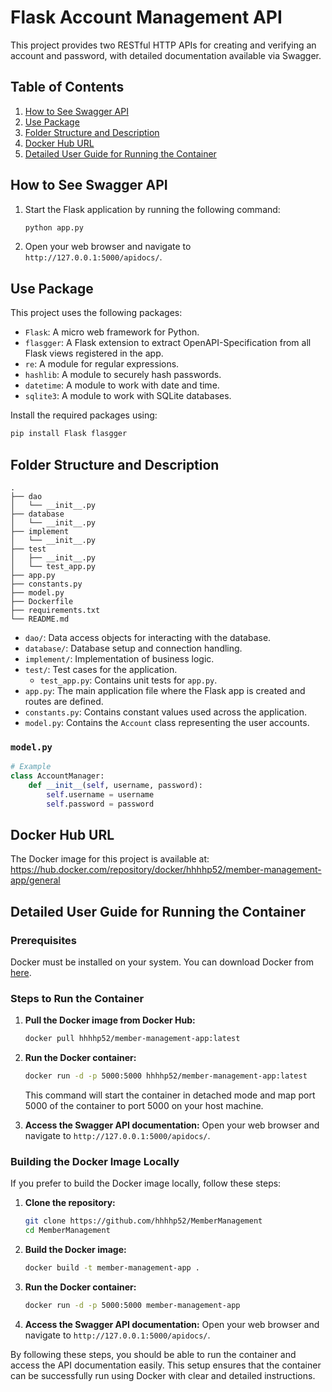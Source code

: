 # Flask Account Management API

This project provides two RESTful HTTP APIs for creating and verifying an account and password, with detailed documentation available via Swagger.

## Table of Contents
1. [How to See Swagger API](#how-to-see-swagger-api)
2. [Use Package](#use-package)
3. [Folder Structure and Description](#folder-structure-and-description)
4. [Docker Hub URL](#docker-hub-url)
5. [Detailed User Guide for Running the Container](#detailed-user-guide-for-running-the-container)

## How to See Swagger API

1. Start the Flask application by running the following command:
    ```bash
    python app.py
    ```
2. Open your web browser and navigate to `http://127.0.0.1:5000/apidocs/`.

## Use Package

This project uses the following packages:
- `Flask`: A micro web framework for Python.
- `flasgger`: A Flask extension to extract OpenAPI-Specification from all Flask views registered in the app.
- `re`: A module for regular expressions.
- `hashlib`: A module to securely hash passwords.
- `datetime`: A module to work with date and time.
- `sqlite3`: A module to work with SQLite databases.

Install the required packages using:
```bash
pip install Flask flasgger
```

## Folder Structure and Description
    .
    ├── dao
    │   └── __init__.py
    ├── database
    │   └── __init__.py
    ├── implement
    │   └── __init__.py
    ├── test
    │   ├── __init__.py
    │   └── test_app.py
    ├── app.py
    ├── constants.py
    ├── model.py
    ├── Dockerfile
    ├── requirements.txt
    └── README.md

- `dao/`: Data access objects for interacting with the database.
- `database/`: Database setup and connection handling.
- `implement/`: Implementation of business logic.
- `test/`: Test cases for the application.
  - `test_app.py`: Contains unit tests for `app.py`.
- `app.py`: The main application file where the Flask app is created and routes are defined.
- `constants.py`: Contains constant values used across the application.
- `model.py`: Contains the `Account` class representing the user accounts.

### `model.py` 
```python
# Example
class AccountManager:
    def __init__(self, username, password):
        self.username = username
        self.password = password
 ```      

## Docker Hub URL

The Docker image for this project is available at: https://hub.docker.com/repository/docker/hhhhp52/member-management-app/general

## Detailed User Guide for Running the Container

### Prerequisites

Docker must be installed on your system. You can download Docker from [here](https://www.docker.com/products/docker-desktop).

### Steps to Run the Container

1. **Pull the Docker image from Docker Hub:**
    ```bash
    docker pull hhhhp52/member-management-app:latest
    ```

2. **Run the Docker container:**
    ```bash
    docker run -d -p 5000:5000 hhhhp52/member-management-app:latest
    ```

    This command will start the container in detached mode and map port 5000 of the container to port 5000 on your host machine.

3. **Access the Swagger API documentation:**
    Open your web browser and navigate to `http://127.0.0.1:5000/apidocs/`.

### Building the Docker Image Locally

If you prefer to build the Docker image locally, follow these steps:

1. **Clone the repository:**
    ```bash
    git clone https://github.com/hhhhp52/MemberManagement
    cd MemberManagement
    ```

2. **Build the Docker image:**
    ```bash
    docker build -t member-management-app .
    ```

3. **Run the Docker container:**
    ```bash
    docker run -d -p 5000:5000 member-management-app
    ```

4. **Access the Swagger API documentation:**
    Open your web browser and navigate to `http://127.0.0.1:5000/apidocs/`.

By following these steps, you should be able to run the container and access the API documentation easily. This setup ensures that the container can be successfully run using Docker with clear and detailed instructions.


